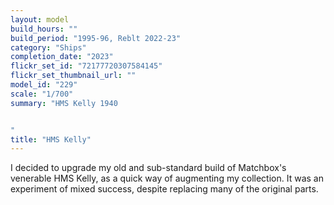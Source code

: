 ```yaml
---
layout: model
build_hours: ""
build_period: "1995-96, Reblt 2022-23"
category: "Ships"
completion_date: "2023"
flickr_set_id: "72177720307584145"
flickr_set_thumbnail_url: ""
model_id: "229"
scale: "1/700"
summary: "HMS Kelly 1940


"
title: "HMS Kelly"
---
```


I decided to upgrade my old and sub-standard build of Matchbox's venerable HMS Kelly, as a quick way of augmenting my collection. It was an experiment of mixed success, despite replacing many of the original parts.

